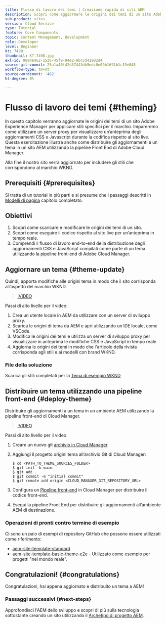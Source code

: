 ```yaml
---
title: Flusso di lavoro dei temi | Creazione rapida di siti AEM
description: Scopri come aggiornare le origini dei temi di un sito Adobe Experience Manager per applicare stili specifici per il marchio. Scopri come utilizzare un server proxy per visualizzare un’anteprima live degli aggiornamenti CSS e JavaScript. Questa esercitazione illustra anche come distribuire gli aggiornamenti a un tema in un sito AEM utilizzando la pipeline Front End di Adobe Cloud Manager.
sub-product: sites
version: Cloud Service
type: Tutorial
feature: Core Components
topic: Content Management, Development
role: Developer
level: Beginner
kt: 7498
thumbnail: KT-7498.jpg
exl-id: 98946462-1536-45f9-94e2-9bc5d41902d4
source-git-commit: 25a1a40f42d37443db9edc0e09b1691b1c19e848
workflow-type: tm+mt
source-wordcount: '482'
ht-degree: 0%

---
```


# Flusso di lavoro dei temi {#theming}

In questo capitolo verranno aggiornate le origini dei temi di un sito Adobe Experience Manager per applicare stili specifici per il marchio. Impareremo come utilizzare un server proxy per visualizzare un’anteprima degli aggiornamenti CSS e Javascript durante la codifica rispetto al sito live. Questa esercitazione illustra anche come distribuire gli aggiornamenti a un tema in un sito AEM utilizzando la pipeline Front End di Adobe Cloud Manager.

Alla fine il nostro sito verrà aggiornato per includere gli stili che corrispondono al marchio WKND.

## Prerequisiti {#prerequisites}

Si tratta di un tutorial in più parti e si presume che i passaggi descritti in [Modelli di pagina](./page-templates.md) capitolo completato.

## Obiettivi

1. Scopri come scaricare e modificare le origini dei temi di un sito.
1. Scopri come eseguire il codice rispetto al sito live per un’anteprima in tempo reale.
1. Comprendi il flusso di lavoro end-to-end della distribuzione degli aggiornamenti CSS e JavaScript compilati come parte di un tema utilizzando la pipeline front-end di Adobe Cloud Manager.

## Aggiornare un tema {#theme-update}

Quindi, apporta modifiche alle origini tema in modo che il sito corrisponda all’aspetto del marchio WKND.

>[!VIDEO](https://video.tv.adobe.com/v/332918/?quality=12&learn=on)

Passi di alto livello per il video:

1. Crea un utente locale in AEM da utilizzare con un server di sviluppo proxy.
1. Scarica le origini di tema da AEM e apri utilizzando un IDE locale, come VSCode.
1. Modifica le origini dei temi e utilizza un server di sviluppo proxy per visualizzare in anteprima le modifiche CSS e JavaScript in tempo reale.
1. Aggiorna le origini dei temi in modo che l&#39;articolo della rivista corrisponda agli stili e ai modelli con brand WKND.

### File della soluzione

Scarica gli stili completati per la [Tema di esempio WKND](assets/theming/WKND-THEME-src-1.1.zip)

## Distribuire un tema utilizzando una pipeline front-end {#deploy-theme}

Distribuire gli aggiornamenti a un tema in un ambiente AEM utilizzando la pipeline front-end di Cloud Manager.

>[!VIDEO](https://video.tv.adobe.com/v/338722/?quality=12&learn=on)

Passi di alto livello per il video:

1. Creare un nuovo git [archivio in Cloud Manager](https://experienceleague.adobe.com/docs/experience-manager-cloud-manager/using/managing-code/cloud-manager-repositories.html)
1. Aggiungi il progetto origini tema all’archivio Git di Cloud Manager:

   ```shell
   $ cd <PATH_TO_THEME_SOURCES_FOLDER>
   $ git init -b main
   $ git add .
   $ git commit -m "initial commit"
   $ git remote add origin <CLOUD_MANAGER_GIT_REPOSITORY_URL>
   ```

1. Configura un [Pipeline front-end](https://experienceleague.adobe.com/docs/experience-manager-cloud-service/implementing/using-cloud-manager/cicd-pipelines/introduction-ci-cd-pipelines.html) in Cloud Manager per distribuire il codice front-end.
1. Esegui la pipeline Front End per distribuire gli aggiornamenti all’ambiente AEM di destinazione.

### Operazioni di pronti contro termine di esempio

Ci sono un paio di esempi di repository GitHub che possono essere utilizzati come riferimento:

* [aem-site-template-standard](https://github.com/adobe/aem-site-template-standard)
* [aem-site-template-basic-theme-e2e](https://github.com/adobe/aem-site-template-basic-theme-e2e) - Utilizzato come esempio per progetti &quot;nel mondo reale&quot;.

## Congratulazioni! {#congratulations}

Congratulazioni, hai appena aggiornato e distribuito un tema a AEM!

### Passaggi successivi {#next-steps}

Approfondisci l&#39;AEM dello sviluppo e scopri di più sulla tecnologia sottostante creando un sito utilizzando il [Archetipo di progetto AEM](../project-archetype/overview.md).
